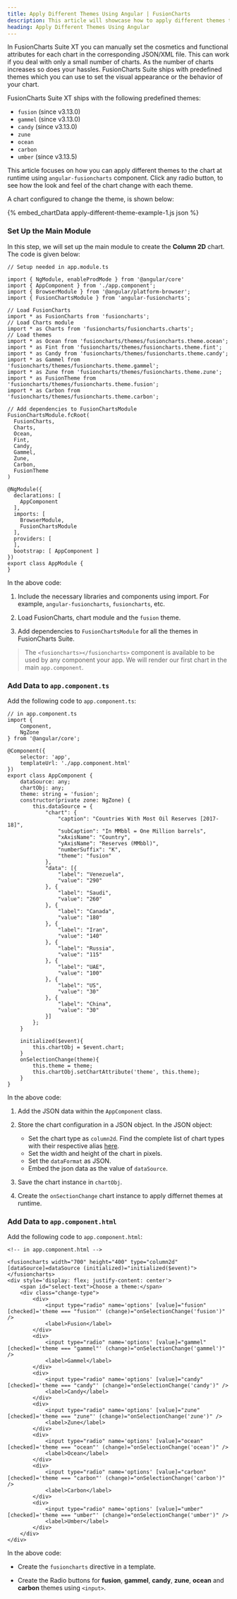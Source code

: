 ```yaml
---
title: Apply Different Themes Using Angular | FusionCharts
description: This article will showcase how to apply different themes to the chart at runtime.
heading: Apply Different Themes Using Angular
---
```


In FusionCharts Suite XT you can manually set the cosmetics and functional attributes for each chart in the corresponding JSON/XML file. This can work if you deal with only a small number of charts. As the number of charts increases so does your hassles. FusionCharts Suite ships with predefined themes which you can use to set the visual appearance or the behavior of your chart.

FusionCharts Suite XT ships with the following predefined themes:

-  `fusion` (since v3.13.0)
-  `gammel` (since v3.13.0)
-  `candy` (since v3.13.0)
-  `zune`
-  `ocean`
-  `carbon`
-  `umber` (since v3.13.5) 

This article focuses on how you can apply different themes to the chart at runtime using `angular-fusioncharts` component. Click any radio button, to see how the look and feel of the chart change with each theme.

A chart configured to change the theme, is shown below:

{% embed_chartData apply-different-theme-example-1.js json %}

### Set Up the Main Module

In this step, we will set up the main module to create the **Column 2D** chart. The code is given below:

```
// Setup needed in app.module.ts

import { NgModule, enableProdMode } from '@angular/core'
import { AppComponent } from './app.component';
import { BrowserModule } from '@angular/platform-browser';
import { FusionChartsModule } from 'angular-fusioncharts';

// Load FusionCharts
import * as FusionCharts from 'fusioncharts';
// Load Charts module
import * as Charts from 'fusioncharts/fusioncharts.charts';
// Load themes
import * as Ocean from 'fusioncharts/themes/fusioncharts.theme.ocean';
import * as Fint from 'fusioncharts/themes/fusioncharts.theme.fint';
import * as Candy from 'fusioncharts/themes/fusioncharts.theme.candy';
import * as Gammel from 'fusioncharts/themes/fusioncharts.theme.gammel';
import * as Zune from 'fusioncharts/themes/fusioncharts.theme.zune';
import * as FusionTheme from 'fusioncharts/themes/fusioncharts.theme.fusion';
import * as Carbon from 'fusioncharts/themes/fusioncharts.theme.carbon';

// Add dependencies to FusionChartsModule
FusionChartsModule.fcRoot(
  FusionCharts,
  Charts,
  Ocean,
  Fint,
  Candy,
  Gammel,
  Zune,
  Carbon,
  FusionTheme
)

@NgModule({
  declarations: [
    AppComponent
  ],
  imports: [
    BrowserModule,
    FusionChartsModule
  ],
  providers: [
  ],
  bootstrap: [ AppComponent ]
})
export class AppModule {
}
```

In the above code:

1. Include the necessary libraries and components using import. For example, `angular-fusioncharts`, `fusioncharts`, etc.

2. Load FusionCharts, chart module and the `fusion` theme.

3. Add dependencies to `FusionChartsModule` for all the themes in FusionCharts Suite.

> The `<fusioncharts></fusioncharts>` component is available to be used by any component your app. We will render our first chart in the main `app.component`.

### Add Data to `app.component.ts`

Add the following code to `app.component.ts`:

```
// in app.component.ts
import {
    Component,
    NgZone
} from '@angular/core';

@Component({
    selector: 'app',
    templateUrl: './app.component.html'
})
export class AppComponent {
    dataSource: any;
    chartObj: any;
    theme: string = 'fusion';
    constructor(private zone: NgZone) {
        this.dataSource = {
            "chart": {
                "caption": "Countries With Most Oil Reserves [2017-18]",
                "subCaption": "In MMbbl = One Million barrels",
                "xAxisName": "Country",
                "yAxisName": "Reserves (MMbbl)",
                "numberSuffix": "K",
                "theme": "fusion"
            },
            "data": [{
                "label": "Venezuela",
                "value": "290"
            }, {
                "label": "Saudi",
                "value": "260"
            }, {
                "label": "Canada",
                "value": "180"
            }, {
                "label": "Iran",
                "value": "140"
            }, {
                "label": "Russia",
                "value": "115"
            }, {
                "label": "UAE",
                "value": "100"
            }, {
                "label": "US",
                "value": "30"
            }, {
                "label": "China",
                "value": "30"
            }]
        };
    }

    initialized($event){
        this.chartObj = $event.chart;
    }
    onSelectionChange(theme){
        this.theme = theme;
        this.chartObj.setChartAttribute('theme', this.theme);
    }
}
```

In the above code:

1. Add the JSON data within the `AppComponent` class.

2. Store the chart configuration in a JSON object. In the JSON object:

   -  Set the chart type as `column2d`. Find the complete list of chart types with their respective alias [here](https://www.fusioncharts.com/dev/chart-guide/list-of-charts).
   -  Set the width and height of the chart in pixels.
   -  Set the `dataFormat` as JSON.
   -  Embed the json data as the value of `dataSource`.

3. Save the chart instance in `chartObj`.

4. Create the `onSectionChange` chart instance to apply differnet themes at runtime.

### Add Data to `app.component.html`

Add the following code to `app.component.html`:

```
<!-- in app.component.html -->

<fusioncharts width="700" height="400" type="column2d" [dataSource]=dataSource (initialized)="initialized($event)">
</fusioncharts>
<div style='display: flex; justify-content: center'>
    <span id="select-text">Choose a theme:</span>
    <div class="change-type">
        <div>
            <input type="radio" name='options' [value]="fusion" [checked]='theme === "fusion"' (change)="onSelectionChange('fusion')" />
            <label>Fusion</label>
        </div>
        <div>
            <input type="radio" name='options' [value]="gammel" [checked]='theme === "gammel"' (change)="onSelectionChange('gammel')" />
            <label>Gammel</label>
        </div>
        <div>
            <input type="radio" name='options' [value]="candy" [checked]='theme === "candy"' (change)="onSelectionChange('candy')" />
            <label>Candy</label>
        </div>
        <div>
            <input type="radio" name='options' [value]="zune" [checked]='theme === "zune"' (change)="onSelectionChange('zune')" />
            <label>Zune</label>
        </div>
        <div>
            <input type="radio" name='options' [value]="ocean" [checked]='theme === "ocean"' (change)="onSelectionChange('ocean')" />
            <label>Ocean</label>
        </div>
        <div>
            <input type="radio" name='options' [value]="carbon" [checked]='theme === "carbon"' (change)="onSelectionChange('carbon')" />
            <label>Carbon</label>
        </div>
        <div>
            <input type="radio" name='options' [value]="umber" [checked]='theme === "umber"' (change)="onSelectionChange('umber')" />
            <label>Umber</label>
        </div>
    </div>
</div>
```

In the above code:

-  Create the `fusioncharts` directive in a template.

-  Create the Radio buttons for **fusion**, **gammel**, **candy**, **zune**, **ocean** and **carbon** themes using `<input>`.
